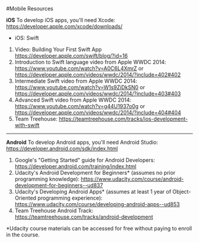 #Mobile Resources


**iOS**
To develop iOS apps, you'll need Xcode: https://developer.apple.com/xcode/downloads/

* iOS: Swift
1. Video: Building Your First Swift App https://developer.apple.com/swift/blog/?id=16
2. Introduction to Swift language video from Apple WWDC 2014: https://www.youtube.com/watch?v=A0C6L4XmrZ or https://developer.apple.com/videos/wwdc/2014/?include=402#402
3. Intermediate Swift video from Apple WWDC 2014: https://www.youtube.com/watch?v=W1s9ZjDkSN0 or https://developer.apple.com/videos/wwdc/2014/?include=403#403
4. Advanced Swift video from Apple WWDC 2014: https://www.youtube.com/watch?v=g44U1937o0g or https://developer.apple.com/videos/wwdc/2014/?include=404#404
5. Team Treehouse: https://teamtreehouse.com/tracks/ios-development-with-swift

---

**Android**
To develop Android apps, you'll need Android Studio: https://developer.android.com/sdk/index.html

1. Google's "Getting Started" guide for Android Developers: https://developer.android.com/training/index.html
2. Udacity's Android Development for Beginners* (assumes no prior programming knowledge): https://www.udacity.com/course/android-development-for-beginners--ud837
3. Udacity's Developing Android Apps* (assumes at least 1 year of Object-Oriented programming experience): https://www.udacity.com/course/developing-android-apps--ud853
4. Team Treehouse Android Track: https://teamtreehouse.com/tracks/android-development

*Udacity course materials can be accessed for free without paying to enroll in the course.


